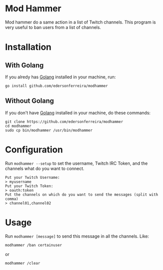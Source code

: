 # Mod Hammer

Mod hammer do a same action in a list of Twitch channels. This program is very useful to ban users from a list of channels.

# Installation

## With Golang

If you alredy has [Golang](https://golang.org/) installed in your machine, run:

```
go install github.com/edersonferreira/modhammer
```

## Without Golang

If you don't have [Golang](https://golang.org/) installed in your machine, do these commands:

```
git clone https://github.com/edersonferreira/modhammer
cd modhammer
sudo cp bin/modhammer /usr/bin/modhammer
```

# Configuration

Run `modhammer --setup` to set the username, Twitch IRC Token, and the channels what do you want to connect.

```
Put your Twitch Username:
> myusername
Put your Twitch Token:
> oauth:token
Put the channels on which do you want to send the messages (split with comma)
> channel01,channel02
```

# Usage

Run `modhammer [message]` to send this message in all the channels. Like:

```
modhammer /ban certainuser
```

or

```
modhammer /clear
```
